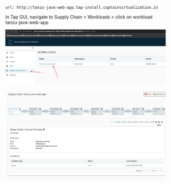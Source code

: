 
```dashboard:open-url
url: http://tanzu-java-web-app.tap-install.captainvirtualization.in
```

In Tap GUI, navigate to Supply Chain > Workloads > click on workload tanzu-java-web-app

![Local host](images/supply-1.png)

![Local host](images/supply-2.png)
